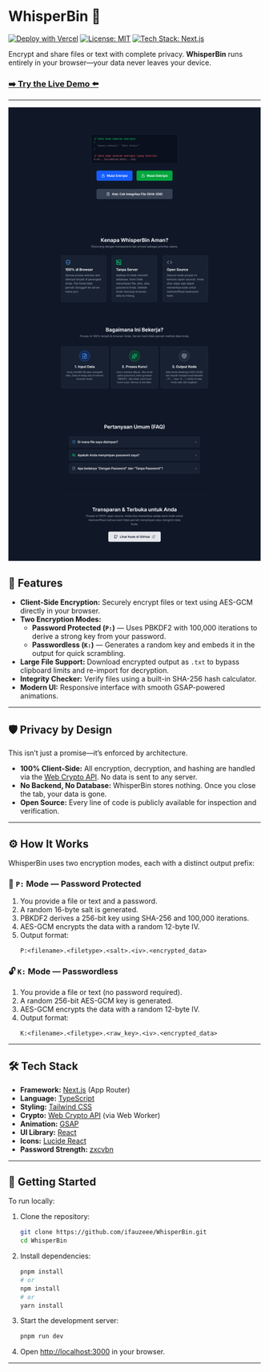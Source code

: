 # WhisperBin 🤫

[![Deploy with Vercel](https://vercel.com/button)](https://vercel.com/new/clone?repository-url=https%3A%2F%2Fgithub.com%2Fifauzeee%2FWhisperBin)
[![License: MIT](https://img.shields.io/badge/License-MIT-blue.svg)](https://opensource.org/licenses/MIT)
[![Tech Stack: Next.js](https://img.shields.io/badge/tech-Next.js-black?logo=nextdotjs)](https://nextjs.org/)

Encrypt and share files or text with complete privacy. **WhisperBin** runs entirely in your browser—your data never leaves your device.

### [➡️ Try the Live Demo ⬅️](https://whisper-bin.vercel.app/)

---

<p align="center">
  <img src="app/img/image.png" alt="WhisperBin Demo">
</p>

## 🚀 Features

- **Client-Side Encryption:** Securely encrypt files or text using AES-GCM directly in your browser.
- **Two Encryption Modes:**
  - **Password Protected (`P:`)** — Uses PBKDF2 with 100,000 iterations to derive a strong key from your password.
  - **Passwordless (`K:`)** — Generates a random key and embeds it in the output for quick scrambling.
- **Large File Support:** Download encrypted output as `.txt` to bypass clipboard limits and re-import for decryption.
- **Integrity Checker:** Verify files using a built-in SHA-256 hash calculator.
- **Modern UI:** Responsive interface with smooth GSAP-powered animations.

---

## 🛡️ Privacy by Design

This isn’t just a promise—it’s enforced by architecture.

- **100% Client-Side:** All encryption, decryption, and hashing are handled via the [Web Crypto API](https://developer.mozilla.org/en-US/docs/Web/API/Web_Crypto_API). No data is sent to any server.
- **No Backend, No Database:** WhisperBin stores nothing. Once you close the tab, your data is gone.
- **Open Source:** Every line of code is publicly available for inspection and verification.

---

## ⚙️ How It Works

WhisperBin uses two encryption modes, each with a distinct output prefix:

### 🔐 `P:` Mode — Password Protected

1. You provide a file or text and a password.
2. A random 16-byte salt is generated.
3. PBKDF2 derives a 256-bit key using SHA-256 and 100,000 iterations.
4. AES-GCM encrypts the data with a random 12-byte IV.
5. Output format:
   ```
   P:<filename>.<filetype>.<salt>.<iv>.<encrypted_data>
   ```

### 🔓 `K:` Mode — Passwordless

1. You provide a file or text (no password required).
2. A random 256-bit AES-GCM key is generated.
3. AES-GCM encrypts the data with a random 12-byte IV.
4. Output format:
   ```
   K:<filename>.<filetype>.<raw_key>.<iv>.<encrypted_data>
   ```

---

## 🛠️ Tech Stack

- **Framework:** [Next.js](https://nextjs.org/) (App Router)
- **Language:** [TypeScript](https://www.typescriptlang.org/)
- **Styling:** [Tailwind CSS](https://tailwindcss.com/)
- **Crypto:** [Web Crypto API](https://developer.mozilla.org/en-US/docs/Web/API/Web_Crypto_API) (via Web Worker)
- **Animation:** [GSAP](https://gsap.com/)
- **UI Library:** [React](https://reactjs.org/)
- **Icons:** [Lucide React](https://lucide.dev/)
- **Password Strength:** [zxcvbn](https://github.com/dropbox/zxcvbn)

---

## 🏁 Getting Started

To run locally:

1. Clone the repository:
   ```bash
   git clone https://github.com/ifauzeee/WhisperBin.git
   cd WhisperBin
   ```

2. Install dependencies:
   ```bash
   pnpm install
   # or
   npm install
   # or
   yarn install
   ```

3. Start the development server:
   ```bash
   pnpm run dev
   ```

4. Open [http://localhost:3000](http://localhost:3000) in your browser.

---